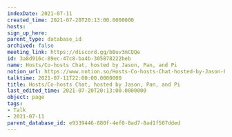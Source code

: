 ```yaml
---
indexDate: 2021-07-11
created_time: 2021-07-20T20:13:00.0000000
hosts: 
sign_up_here: 
parent_type: database_id
archived: false
meeting_link: https://discord.gg/bBuv3mCQQe
id: 3a8d916c-89ec-47c8-ba4b-305878222beb
name: Hosts/Co-hosts Chat, hosted by Jason, Pan, and Pi
notion_url: https://www.notion.so/Hosts-Co-hosts-Chat-hosted-by-Jason-Pan-and-Pi-3a8d916c89ec47c8ba4b305878222beb
talktime: 2021-07-11T22:00:00.0000000
title: Hosts/Co-hosts Chat, hosted by Jason, Pan, and Pi
last_edited_time: 2021-07-20T20:13:00.0000000
object: page
tags:
- Talk
- 2021-07-11
parent_database_id: e9339446-880f-4ef0-8ad7-8ad1f507dded
---
```





